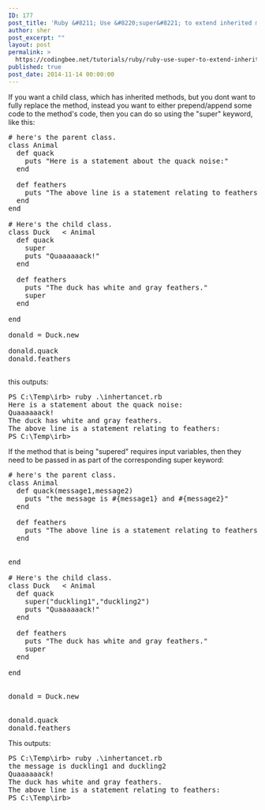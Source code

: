 ```yaml
---
ID: 177
post_title: 'Ruby &#8211; Use &#8220;super&#8221; to extend inherited methods'
author: sher
post_excerpt: ""
layout: post
permalink: >
  https://codingbee.net/tutorials/ruby/ruby-use-super-to-extend-inherited-methods
published: true
post_date: 2014-11-14 00:00:00
---
```

If you want a child class, which has inherited methods, but you dont want to fully replace the method, instead you want to either prepend/append some code to the method's code, then you can do so using the "super" keyword, like this:

<pre>
# here's the parent class. 
class Animal 
  def quack
    puts "Here is a statement about the quack noise:"
  end

  def feathers
    puts "The above line is a statement relating to feathers:"
  end  
end

# Here's the child class. 
class Duck   < Animal
  def quack
    super
	puts "Quaaaaaack!"
  end

  def feathers
    puts "The duck has white and gray feathers."
	super
  end  

end

donald = Duck.new

donald.quack
donald.feathers

</pre>


this outputs:

<pre>
PS C:\Temp\irb> ruby .\inhertancet.rb
Here is a statement about the quack noise:
Quaaaaaack!
The duck has white and gray feathers.
The above line is a statement relating to feathers:
PS C:\Temp\irb>
</pre>




If the method that is being "supered" requires input variables, then they need to be passed in as part of the corresponding super keyword:



<pre>
# here's the parent class. 
class Animal 
  def quack(message1,message2)
    puts "the message is #{message1} and #{message2}"
  end

  def feathers
    puts "The above line is a statement relating to feathers:"
  end
  
  
end

# Here's the child class. 
class Duck   < Animal
  def quack
    super("duckling1","duckling2")
	puts "Quaaaaaack!"
  end

  def feathers
    puts "The duck has white and gray feathers."
	super
  end  

end
 

donald = Duck.new


donald.quack
donald.feathers
</pre>

This outputs:

<pre>
PS C:\Temp\irb> ruby .\inhertancet.rb
the message is duckling1 and duckling2
Quaaaaaack!
The duck has white and gray feathers.
The above line is a statement relating to feathers:
PS C:\Temp\irb>
</pre>